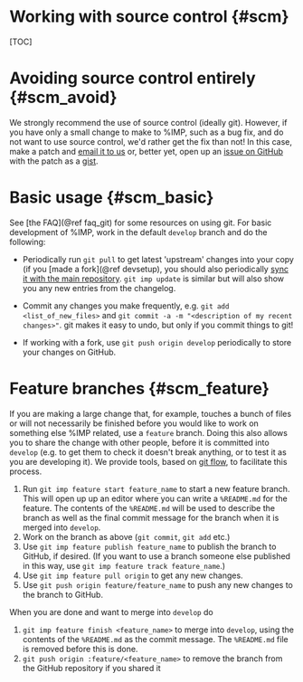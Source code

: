 Working with source control {#scm}
===========================

[TOC]

# Avoiding source control entirely {#scm_avoid}

We strongly recommend the use of source control (ideally git). However, if
you have only a small change to make to %IMP, such as a bug fix, and do
not want to use source control, we'd rather get the fix than not! In this
case, make a patch and [email it to us](http://integrativemodeling.org/contact.html) or,
better yet, open up an [issue on GitHub](https://github.com/salilab/imp/issues)
with the patch as a [gist](https://gist.github.com/).

# Basic usage {#scm_basic}

See [the FAQ](@ref faq_git) for some resources on using git. For basic
development of %IMP, work in the default `develop` branch and do the
following:

 - Periodically run `git pull` to get latest 'upstream' changes into your
   copy (if you [made a fork](@ref devsetup), you should also periodically
   [sync it with the main repository](https://help.github.com/articles/syncing-a-fork/).
   `git imp update` is similar but will also show you any new entries from
   the changelog.

 - Commit any changes you make frequently, e.g. `git add <list_of_new_files>`
   and `git commit -a -m "<description of my recent changes>"`.
   git makes it easy to undo, but only if you commit things to git!

 - If working with a fork, use `git push origin develop` periodically to
   store your changes on GitHub.

# Feature branches {#scm_feature}

If you are making a large change that, for example, touches a bunch of files
or will not necessarily be finished before you would like to work on something
else %IMP related, use a `feature` branch. Doing this also allows you to share
the change with other people, before it is
committed into `develop` (e.g. to get them to check it doesn't break anything,
or to test it as you are developing it). We provide tools, based on
[git flow](http://nvie.com/posts/a-successful-git-branching-model/),
to facilitate this process.

 1. Run `git imp feature start feature_name` to start a new feature branch.
    This will open up up an editor where you can write a `%README.md` for
    the feature. The contents of the `%README.md` will be used to describe
    the branch as well as the final commit message for the branch when
    it is merged into `develop`.
 2. Work on the branch as above (`git commit`, `git add` etc.)
 3. Use `git imp feature publish feature_name` to publish the branch to
    GitHub, if desired. (If you want to use a branch someone else published in
    this way, use `git imp feature track feature_name`.)
 4. Use `git imp feature pull origin` to get any new changes.
 5. Use `git push origin feature/feature_name` to push any new changes to
    the branch to GitHub.

When you are done and want to merge into `develop` do

 1. `git imp feature finish <feature_name>` to merge into `develop`,
    using the contents of the `%README.md` as the commit message.
    The `%README.md` file is removed before this is done.
 2. `git push origin :feature/<feature_name>` to remove the branch from
    the GitHub repository if you shared it
